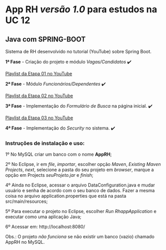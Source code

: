 # App RH *versão 1.0* para estudos na UC 12
## Java com SPRING-BOOT

Sistema de RH desenvolvido no tutorial (YouTube) sobre Spring Boot.

**1ª Fase** - Criação do projeto e módulo *Vagas/Candidatos* :heavy_check_mark:

[Playlist da Etapa 01 no YouTube](https://youtube.com/playlist?list=PLvtOeOw_Op8k8p6vw-ADaHcKavUnZaGk8)



**2ª Fase** - Módulo *Funcionários/Dependentes* :heavy_check_mark:

[Playlist da Etapa 02 no YouTube](https://youtube.com/playlist?list=PLvtOeOw_Op8kOkDWzFNb-N4gevX4e3l5J)



**3ª Fase** - Implementação do *Formulário de Busca* na página inicial. :heavy_check_mark:

[Playlist da Etapa 03 no YouTube](https://youtube.com/playlist?list=PLvtOeOw_Op8kQfcjW0Om23Z0GWBbOMfj5)

**4ª Fase** - Implementação do *Security* no sistema. :heavy_check_mark:



### Instruções de instalação e uso:

1º No MySQL criar um banco com o nome **AppRH**;

2º No Eclipse, ir em *file*, *importar*, escolher opção *Maven*, *Existing Maven Projects*, *next*, selecione a pasta do seu projeto em *browser*, marque a opção em Projects *seuProjeto.jar* e *finish*; 

4º Ainda no Eclipse, acessar o arquivo DataConfiguration.java e mudar usuário e senha de acordo com o seu banco de dados. Fazer a mesma coisa no arquivo application.properties que está na pasta src/main/resources;

5º Para executar o projeto no Eclipse, escolher *Run RhappApplication* e executar como uma aplicação Java;

6º Acessar em: http://localhost:8080/


Obs.: O projeto *não funciona* se não existir um banco (vazio) chamado AppRH no MySQL.


